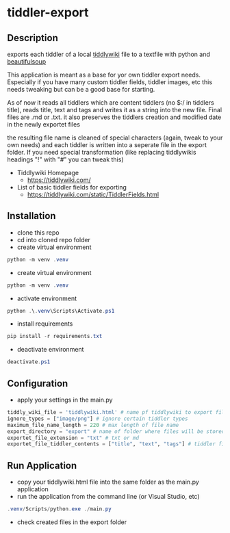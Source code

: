 # tiddler-export
## Description
exports each tiddler of a local [tiddlywiki](https://tiddlywiki.com/) file to a textfile with python and [beautifulsoup](https://www.crummy.com/software/BeautifulSoup/)

This application is meant as a base for yor own tiddler export needs. Especially if you have many custom tiddler fields, tiddler images, etc this needs tweaking but can be a good base for starting.

As of now it reads all tiddlers which are content tiddlers (no $:/ in tiddlers title), reads title, text and tags and writes it as a string into the new file. Final files are .md or .txt. it also preserves the tiddlers creation and modified date in the newly exportet files

the resulting file name is cleaned of special characters (again, tweak to your own needs) and each tiddler is written into a seperate file in the export folder. If you need special transformation (like replacing tiddlywikis headings "!" with "#" you can tweak this)

* Tiddlywiki Homepage
  * https://tiddlywiki.com/
* List of basic tiddler fields for exporting
  * https://tiddlywiki.com/static/TiddlerFields.html


## Installation

* clone this repo
* cd into cloned repo folder
* create virtual environment

```powershell
python -m venv .venv
```

* create virtual environment
```powershell
python -m venv .venv
```

* activate environment
```powershell
python .\.venv\Scripts\Activate.ps1
```

* install requirements
```powershell
pip install -r requirements.txt
```

* deactivate environment
```powershell
deactivate.ps1
```

## Configuration
* apply your settings in the main.py

```python
tiddly_wiki_file = 'tiddlywiki.html' # name pf tiddlywiki to export files
ignore_types = ["image/png"] # ignore certain tiddler types
maximum_file_name_length = 220 # max length of file name
export_directory = "export" # name of folder where files will be stored. folder gets created if not exist
exportet_file_extension = "txt" # txt or md
exportet_file_tiddler_contents = ["title", "text", "tags"] # tiddler fields content, which get written in the exportet file
```

## Run Application
* copy your tiddlywiki.html file into the same folder as the main.py application
* run the application from the command line (or Visual Studio, etc)
```powershell
.venv/Scripts/python.exe ./main.py
```
* check created files in the export folder
